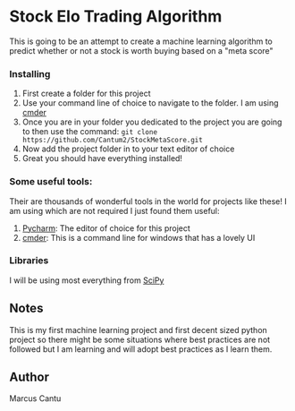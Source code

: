# Stock Elo Trading Algorithm
This is going to be an attempt to create a machine learning algorithm to predict whether or not a stock is worth buying based on a "meta score"

### Installing
1. First create a folder for this project
2. Use your command line of choice to navigate to the folder. I am using [cmder](http://cmder.net/)
3. Once you are in your folder you dedicated to the project you are going to then use the command: ```git clone https://github.com/Cantum2/StockMetaScore.git```
4. Now add the project folder in to your text editor of choice
5. Great you should have everything installed!

### Some useful tools:
Their are thousands of wonderful tools in the world for projects like these! I am using which are not required I just found them useful:
1. [Pycharm](https://www.jetbrains.com/pycharm/): The editor of choice for this project
2. [cmder](http://cmder.net/): This is a command line for windows that has a lovely UI


### Libraries
I will be using most everything from [SciPy](https://www.scipy.org/)


## Notes
This is my first machine learning project and first decent sized python project so there might be some situations where best practices are not followed but I am learning and will adopt best practices as I learn them.
## Author
Marcus Cantu
